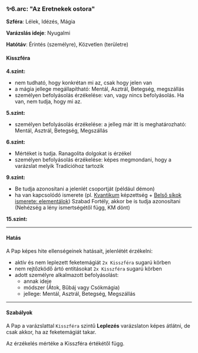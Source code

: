 ### ✨6.arc: "Az Eretnekek ostora"

**Szféra**: Lélek, Idézés, Mágia

**Varázslás ideje**: Nyugalmi

**Hatótáv**: Érintés (személyre), Közvetlen (területre)

#### Kisszféra

**4.szint:**
- nem tudható, hogy konkrétan mi az, csak hogy jelen van
- a mágia jellege megállapítható: Mentál, Asztrál, Betegség, megszállás
- személyen befolyásolás érzékelése: van, vagy nincs befolyásolás. Ha van, nem tudja, hogy mi az.

**5.szint:**
- személyen befolyásolás érzékelése: a jelleg már itt is meghatározható: Mentál, Asztrál, Betegség, Megszállás

**6.szint:**
- Mértéket is tudja. Ranagolita dolgokat is érzékel
- személyen befolyásolás érzékelése: képes megmondani, hogy a varázslat melyik Tradícióhoz tartozik

**9.szint:**
- Be tudja azonosítani a jelenlét csoportját (például démon)
- ha van kapcsolódó ismerete (pl. [Kvantikum](../../kepzettsegek.szekunder/kvantikum.md) képzettség + [Belső síkok ismerete: elementálok](../../fortelyok.misztikus/belso_sikok_lenyeinek_ismerete.md)) Szabad Fortély, akkor be is tudja azonosítani (Nehézség a lény ismertségétől függ, KM dönt)

**15.szint:** 

---
#### Hatás

A Pap képes hite ellenségeinek hatásait, jelenlétét érzékelni:
- aktív és nem leplezett feketemágiát `2x Kisszféra` sugarú körben
- nem rejtőzködő ártó entitásokat `2x Kisszféra` sugarú körben
- adott személyre alkalmazott befolyásolást:
  - annak ideje
  - módszer (Átok, Bűbáj vagy Csókmágia)
  - jellege: Mentál, Asztrál, Betegség, Megszállás

---
#### Szabályok

A Pap a varázslattal `Kisszféra` szintű **Leplezés** varázslaton képes átlátni, de csak akkor, ha az feketemágiát takar.

Az érzékelés mértéke a Kisszféra értékétől függ.
